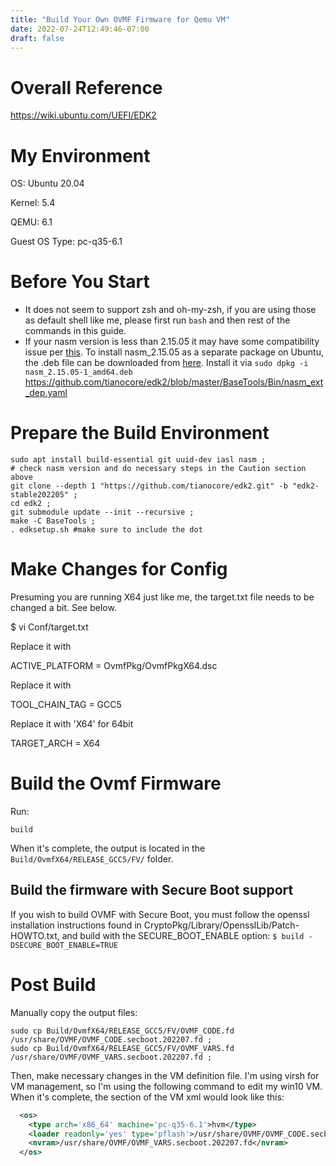 ```yaml
---
title: "Build Your Own OVMF Firmware for Qemu VM"
date: 2022-07-24T12:49:46-07:00
draft: false
---
```


# Overall Reference 
https://wiki.ubuntu.com/UEFI/EDK2

# My Environment
OS: Ubuntu 20.04

Kernel: 5.4

QEMU: 6.1

Guest OS Type: pc-q35-6.1

# Before You Start

- It does not seem to support zsh and oh-my-zsh, if you are using those as default shell like me, please first run `bash` and then rest of the commands in this guide.
- If your nasm version is less than 2.15.05 it may have some compatibility issue per [this](https://github.com/tianocore/edk2/blob/master/BaseTools/Bin/nasm_ext_dep.yaml). To install nasm_2.15.05 as a separate package on Ubuntu, the .deb file can be downloaded from [here](https://launchpad.net/ubuntu/+archive/primary/+files/nasm_2.15.05-1_amd64.deb). Install it via `sudo dpkg -i nasm_2.15.05-1_amd64.deb`
https://github.com/tianocore/edk2/blob/master/BaseTools/Bin/nasm_ext_dep.yaml


# Prepare the Build Environment
```
sudo apt install build-essential git uuid-dev iasl nasm ;
# check nasm version and do necessary steps in the Caution section above
git clone --depth 1 "https://github.com/tianocore/edk2.git" -b "edk2-stable202205" ;
cd edk2 ;
git submodule update --init --recursive ;
make -C BaseTools ;
. edksetup.sh #make sure to include the dot
```

# Make Changes for Config

Presuming you are running X64 just like me, the target.txt file needs to be changed a bit. See below.

$ vi Conf/target.txt

Replace it with

 ACTIVE_PLATFORM       = OvmfPkg/OvmfPkgX64.dsc 

Replace it with

 TOOL_CHAIN_TAG        = GCC5

Replace it with 'X64' for 64bit

 TARGET_ARCH           = X64 

# Build the Ovmf Firmware

Run:
```
build
```
When it's complete, the output is located in the `Build/OvmfX64/RELEASE_GCC5/FV/` folder.


## Build the firmware with Secure Boot support
If you wish to build OVMF with Secure Boot, you must follow the openssl installation instructions found in CryptoPkg/Library/OpensslLib/Patch-HOWTO.txt, and build with the SECURE_BOOT_ENABLE option:
`$ build -DSECURE_BOOT_ENABLE=TRUE`

# Post Build

Manually copy the output files:
```
sudo cp Build/OvmfX64/RELEASE_GCC5/FV/OVMF_CODE.fd  /usr/share/OVMF/OVMF_CODE.secboot.202207.fd ;
sudo cp Build/OvmfX64/RELEASE_GCC5/FV/OVMF_VARS.fd  /usr/share/OVMF/OVMF_VARS.secboot.202207.fd ;
```

Then, make necessary changes in the VM definition file. I'm using virsh for VM management, so I'm using the following command to edit my win10 VM. When it's complete, the <OS> section of the VM xml would look like this:

```xml
  <os>
    <type arch='x86_64' machine='pc-q35-6.1'>hvm</type>
    <loader readonly='yes' type='pflash'>/usr/share/OVMF/OVMF_CODE.secboot.202207.fd</loader>
    <nvram>/usr/share/OVMF/OVMF_VARS.secboot.202207.fd</nvram>
  </os>
```
